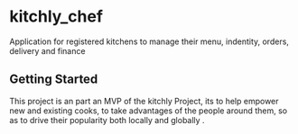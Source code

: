 # kitchly_chef

Application for registered kitchens to manage their menu, indentity, orders, delivery and finance

## Getting Started

This project is an part an MVP of the kitchly Project, its to help empower new and existing cooks, to take advantages of the people around them, so as to drive their popularity both locally and globally .


